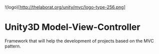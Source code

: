 !(logo)[http://thelaborat.org/unity/mvc/logo-type-256.png]
# Unity3D Model-View-Controller
  
Framework that will help the development of projects based on the MVC pattern.


